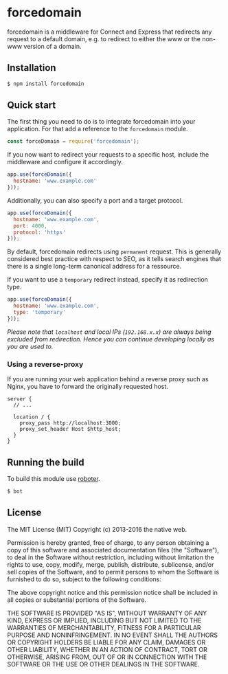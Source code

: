 # forcedomain

forcedomain is a middleware for Connect and Express that redirects any request to a default domain, e.g. to redirect to either the www or the non-www version of a domain.

## Installation

```bash
$ npm install forcedomain
```

## Quick start

The first thing you need to do is to integrate forcedomain into your application. For that add a reference to the `forcedomain` module.

```javascript
const forceDomain = require('forcedomain');
```

If you now want to redirect your requests to a specific host, include the middleware and configure it accordingly.

```javascript
app.use(forceDomain({
  hostname: 'www.example.com'
}));
```

Additionally, you can also specify a port and a target protocol.

```javascript
app.use(forceDomain({
  hostname: 'www.example.com',
  port: 4000,
  protocol: 'https'
}));
```

By default, forcedomain redirects using `permanent` request. This is generally considered best practice with respect to SEO, as it tells search engines that there is a single long-term canonical address for a ressource.

If you want to use a `temporary` redirect instead, specify it as redirection type.

```javascript
app.use(forceDomain({
  hostname: 'www.example.com',
  type: 'temporary'
}));
```

*Please note that `localhost` and local IPs (`192.168.x.x`) are always being excluded from redirection. Hence you can continue developing locally as you are used to.*

### Using a reverse-proxy

If you are running your web application behind a reverse proxy such as Nginx, you have to forward the originally requested host.

```
server {
  // ...

  location / {
    proxy_pass http://localhost:3000;
    proxy_set_header Host $http_host;
  }
}
```

## Running the build

To build this module use [roboter](https://www.npmjs.com/package/roboter).

```bash
$ bot
```

## License

The MIT License (MIT)
Copyright (c) 2013-2016 the native web.

Permission is hereby granted, free of charge, to any person obtaining a copy of this software and associated documentation files (the "Software"), to deal in the Software without restriction, including without limitation the rights to use, copy, modify, merge, publish, distribute, sublicense, and/or sell copies of the Software, and to permit persons to whom the Software is furnished to do so, subject to the following conditions:

The above copyright notice and this permission notice shall be included in all copies or substantial portions of the Software.

THE SOFTWARE IS PROVIDED "AS IS", WITHOUT WARRANTY OF ANY KIND, EXPRESS OR IMPLIED, INCLUDING BUT NOT LIMITED TO THE WARRANTIES OF MERCHANTABILITY, FITNESS FOR A PARTICULAR PURPOSE AND NONINFRINGEMENT. IN NO EVENT SHALL THE AUTHORS OR COPYRIGHT HOLDERS BE LIABLE FOR ANY CLAIM, DAMAGES OR OTHER LIABILITY, WHETHER IN AN ACTION OF CONTRACT, TORT OR OTHERWISE, ARISING FROM, OUT OF OR IN CONNECTION WITH THE SOFTWARE OR THE USE OR OTHER DEALINGS IN THE SOFTWARE.
